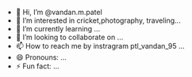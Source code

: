 - 👋 Hi, I’m @vandan.m.patel
- 👀 I’m interested in cricket,photography, traveling...
- 🌱 I’m currently learning ...
- 💞️ I’m looking to collaborate on ...
- 📫 How to reach me by instragram ptl_vandan_95 ...
- 😄 Pronouns: ...
- ⚡ Fun fact: ...

<!---
vandan30/vandan30 is a ✨ special ✨ repository because its `README.md` (this file) appears on your GitHub profile.
You can click the Preview link to take a look at your changes.
--->
